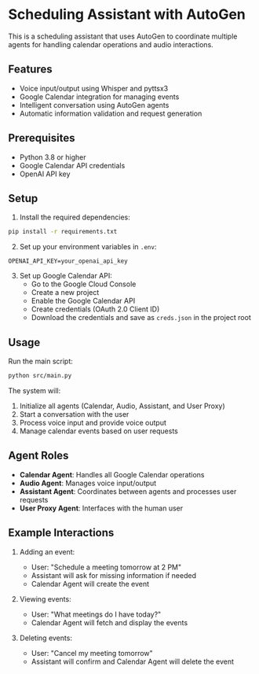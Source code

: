 # Scheduling Assistant with AutoGen

This is a scheduling assistant that uses AutoGen to coordinate multiple agents for handling calendar operations and audio interactions.

## Features

- Voice input/output using Whisper and pyttsx3
- Google Calendar integration for managing events
- Intelligent conversation using AutoGen agents
- Automatic information validation and request generation

## Prerequisites

- Python 3.8 or higher
- Google Calendar API credentials
- OpenAI API key

## Setup

1. Install the required dependencies:

```bash
pip install -r requirements.txt
```

2. Set up your environment variables in `.env`:

```
OPENAI_API_KEY=your_openai_api_key
```

3. Set up Google Calendar API:
   - Go to the Google Cloud Console
   - Create a new project
   - Enable the Google Calendar API
   - Create credentials (OAuth 2.0 Client ID)
   - Download the credentials and save as `creds.json` in the project root

## Usage

Run the main script:

```bash
python src/main.py
```

The system will:

1. Initialize all agents (Calendar, Audio, Assistant, and User Proxy)
2. Start a conversation with the user
3. Process voice input and provide voice output
4. Manage calendar events based on user requests

## Agent Roles

- **Calendar Agent**: Handles all Google Calendar operations
- **Audio Agent**: Manages voice input/output
- **Assistant Agent**: Coordinates between agents and processes user requests
- **User Proxy Agent**: Interfaces with the human user

## Example Interactions

1. Adding an event:

   - User: "Schedule a meeting tomorrow at 2 PM"
   - Assistant will ask for missing information if needed
   - Calendar Agent will create the event

2. Viewing events:

   - User: "What meetings do I have today?"
   - Calendar Agent will fetch and display the events

3. Deleting events:
   - User: "Cancel my meeting tomorrow"
   - Assistant will confirm and Calendar Agent will delete the event
